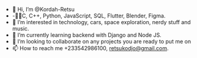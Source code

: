 - 👋 Hi, I’m @Kordah-Retsu
- -👨‍💻C, C++, Python, JavaScript, SQL, Flutter, Blender, Figma. 
- 👀 I’m interested in technology, cars, space exploration, nerdy stuff and music.
- 🌱 I’m currently learning backend with Django and Node JS.
- 💞️ I’m looking to collaborate on any projects you are ready to put me on  
- 📫 How to reach me +233542986100, retsukodjo@gmail.com.  
<!---
Kordah-Retsu/Kordah-Retsu is a ✨ special ✨ repository because its `README.md` (this file) appears on your GitHub profile.
You can click the Preview link to take a look at your changes.
--->
